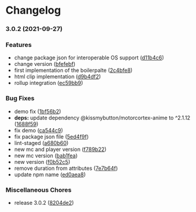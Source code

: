 # Changelog

### 3.0.2 (2021-09-27)


### Features

* change package json for interoperable OS support ([d11b4c6](https://www.github.com/donkeyclip/motorcortex-typewriting/commit/d11b4c626bc9ecbfdb6c7f67d1e862f0de5fc69b))
* change version ([bfefebf](https://www.github.com/donkeyclip/motorcortex-typewriting/commit/bfefebf9df6b71692f9b04c0a63cbbed6b45256d))
* first implementation of the boilerpalte ([2c4bfe8](https://www.github.com/donkeyclip/motorcortex-typewriting/commit/2c4bfe85e42ca7917792dc8dfba9ad67c8cd5bc6))
* html clip implementation ([d9b4df2](https://www.github.com/donkeyclip/motorcortex-typewriting/commit/d9b4df2a1eea5ffefde813de0a5b6a0119d5a449))
* rollup integration ([ec59bb9](https://www.github.com/donkeyclip/motorcortex-typewriting/commit/ec59bb9bbd7fe7131e7fb7fc3e16123494a1d989))


### Bug Fixes

* demo fix ([1bf56b2](https://www.github.com/donkeyclip/motorcortex-typewriting/commit/1bf56b2d2c1a1e46517d1993ec123e78c1fcba04))
* **deps:** update dependency @kissmybutton/motorcortex-anime to ^2.1.12 ([1688f59](https://www.github.com/donkeyclip/motorcortex-typewriting/commit/1688f59d1b44cf00066af98e337fdb8ec64c2520))
* fix demo ([ca544c9](https://www.github.com/donkeyclip/motorcortex-typewriting/commit/ca544c90bb1fa56010fab254827e539f3c908bab))
* fix package json file ([5ed4f9f](https://www.github.com/donkeyclip/motorcortex-typewriting/commit/5ed4f9f4e8d469839f1a421a248c759d0fa1e4fa))
* lint-staged ([a680b60](https://www.github.com/donkeyclip/motorcortex-typewriting/commit/a680b60defa5340d4cbfea502d3aae56618317e7))
* new mc and player version ([f789b22](https://www.github.com/donkeyclip/motorcortex-typewriting/commit/f789b22456231e649257e0e8016ebeab976c67d8))
* new mc version ([bab1fea](https://www.github.com/donkeyclip/motorcortex-typewriting/commit/bab1fea5caf014b2d3314eb5c05887f5fa5a3b51))
* new version ([f0b52c5](https://www.github.com/donkeyclip/motorcortex-typewriting/commit/f0b52c57f28495fa641ea1a5693e806b4b827b1e))
* remove duration from attributes ([7e7b64f](https://www.github.com/donkeyclip/motorcortex-typewriting/commit/7e7b64f5e404b5dc6647227639819d668fd136ca))
* update npm name ([ed0aea8](https://www.github.com/donkeyclip/motorcortex-typewriting/commit/ed0aea87843a15e46b5ec1ad654fe7ff8252a364))


### Miscellaneous Chores

* release 3.0.2 ([8204de2](https://www.github.com/donkeyclip/motorcortex-typewriting/commit/8204de242a5838fb42c6413b64314c0c2dfe0e15))
